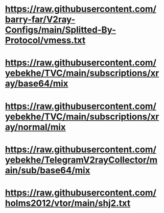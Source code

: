 # https://raw.githubusercontent.com/barry-far/V2ray-Configs/main/Splitted-By-Protocol/vmess.txt
#
# https://raw.githubusercontent.com/yebekhe/TVC/main/subscriptions/xray/base64/mix
#
# https://raw.githubusercontent.com/yebekhe/TVC/main/subscriptions/xray/normal/mix
#
# https://raw.githubusercontent.com/yebekhe/TelegramV2rayCollector/main/sub/base64/mix
#
# https://raw.githubusercontent.com/holms2012/vtor/main/shj2.txt
# 
